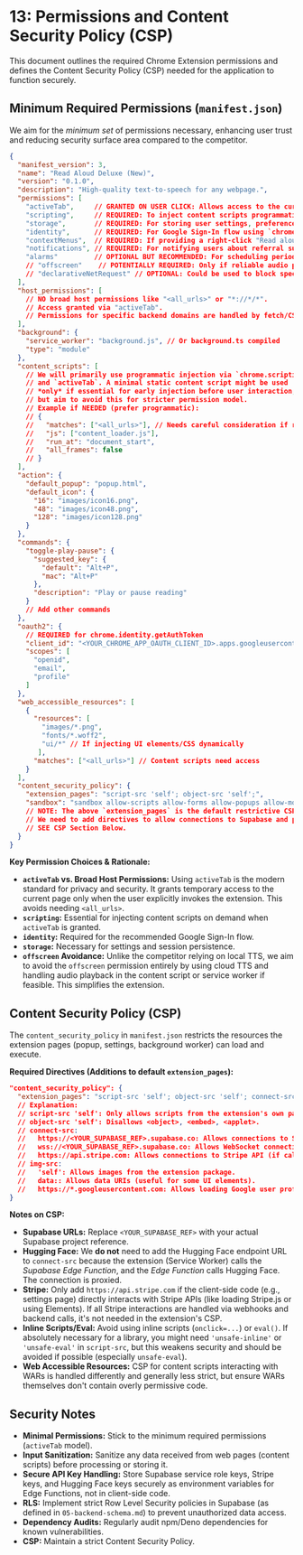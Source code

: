 # 13: Permissions and Content Security Policy (CSP)

This document outlines the required Chrome Extension permissions and defines the Content Security Policy (CSP) needed for the application to function securely.

## Minimum Required Permissions (`manifest.json`)

We aim for the *minimum set* of permissions necessary, enhancing user trust and reducing security surface area compared to the competitor.

```json
{
  "manifest_version": 3,
  "name": "Read Aloud Deluxe (New)",
  "version": "0.1.0",
  "description": "High-quality text-to-speech for any webpage.",
  "permissions": [
    "activeTab",     // GRANTED ON USER CLICK: Allows access to the current tab when user invokes the extension (e.g., clicks popup, context menu, or hotkey). Preferred over broad host permissions.
    "scripting",     // REQUIRED: To inject content scripts programmatically using `chrome.scripting.executeScript` for text extraction and UI injection, especially when using `activeTab`.
    "storage",       // REQUIRED: For storing user settings, preferences, Supabase session tokens, adapter configurations.
    "identity",      // REQUIRED: For Google Sign-In flow using `chrome.identity.getAuthToken`.
    "contextMenus",  // REQUIRED: If providing a right-click "Read aloud" option.
    "notifications", // REQUIRED: For notifying users about referral success, streak milestones, etc.
    "alarms"         // OPTIONAL BUT RECOMMENDED: For scheduling periodic tasks within the service worker (e.g., checking token expiry, less frequent tasks than cron allows) instead of relying solely on SW lifecycle events.
    // "offscreen"    // POTENTIALLY REQUIRED: Only if reliable audio playback directly from the content script or service worker proves problematic. Avoid if possible.
    // "declarativeNetRequest" // OPTIONAL: Could be used to block specific resources or modify headers if needed, but likely not required for core functionality.
  ],
  "host_permissions": [
    // NO broad host permissions like "<all_urls>" or "*://*/*".
    // Access granted via "activeTab".
    // Permissions for specific backend domains are handled by fetch/CSP, not here.
  ],
  "background": {
    "service_worker": "background.js", // Or background.ts compiled
    "type": "module"
  },
  "content_scripts": [
    // We will primarily use programmatic injection via `chrome.scripting`
    // and `activeTab`. A minimal static content script might be used
    // *only* if essential for early injection before user interaction,
    // but aim to avoid this for stricter permission model.
    // Example if NEEDED (prefer programmatic):
    // {
    //   "matches": ["<all_urls>"], // Needs careful consideration if required
    //   "js": ["content_loader.js"],
    //   "run_at": "document_start",
    //   "all_frames": false
    // }
  ],
  "action": {
    "default_popup": "popup.html",
    "default_icon": {
      "16": "images/icon16.png",
      "48": "images/icon48.png",
      "128": "images/icon128.png"
    }
  },
  "commands": {
    "toggle-play-pause": {
      "suggested_key": {
        "default": "Alt+P",
        "mac": "Alt+P"
      },
      "description": "Play or pause reading"
    }
    // Add other commands
  },
  "oauth2": {
    // REQUIRED for chrome.identity.getAuthToken
    "client_id": "<YOUR_CHROME_APP_OAUTH_CLIENT_ID>.apps.googleusercontent.com",
    "scopes": [
      "openid",
      "email",
      "profile"
    ]
  },
  "web_accessible_resources": [
    {
      "resources": [
        "images/*.png",
        "fonts/*.woff2",
        "ui/*" // If injecting UI elements/CSS dynamically
       ],
      "matches": ["<all_urls>"] // Content scripts need access
    }
  ],
  "content_security_policy": {
    "extension_pages": "script-src 'self'; object-src 'self';",
    "sandbox": "sandbox allow-scripts allow-forms allow-popups allow-modals; script-src 'self' 'unsafe-inline' 'unsafe-eval'; child-src 'self';"
    // NOTE: The above `extension_pages` is the default restrictive CSP.
    // We need to add directives to allow connections to Supabase and potentially Stripe/HF.
    // SEE CSP Section Below.
  }
}

```

**Key Permission Choices & Rationale:**

*   **`activeTab` vs. Broad Host Permissions:** Using `activeTab` is the modern standard for privacy and security. It grants temporary access to the current page only when the user explicitly invokes the extension. This avoids needing `<all_urls>`.
*   **`scripting`:** Essential for injecting content scripts on demand when `activeTab` is granted.
*   **`identity`:** Required for the recommended Google Sign-In flow.
*   **`storage`:** Necessary for settings and session persistence.
*   **`offscreen` Avoidance:** Unlike the competitor relying on local TTS, we aim to avoid the `offscreen` permission entirely by using cloud TTS and handling audio playback in the content script or service worker if feasible. This simplifies the extension.

## Content Security Policy (CSP)

The `content_security_policy` in `manifest.json` restricts the resources the extension pages (popup, settings, background worker) can load and execute.

**Required Directives (Additions to default `extension_pages`):**

```json
"content_security_policy": {
  "extension_pages": "script-src 'self'; object-src 'self'; connect-src https://<YOUR_SUPABASE_REF>.supabase.co wss://<YOUR_SUPABASE_REF>.supabase.co https://api.stripe.com; img-src 'self' data: https://*.googleusercontent.com;"
  // Explanation:
  // script-src 'self': Only allows scripts from the extension's own package.
  // object-src 'self': Disallows <object>, <embed>, <applet>.
  // connect-src:
  //   https://<YOUR_SUPABASE_REF>.supabase.co: Allows connections to Supabase REST API & Edge Functions.
  //   wss://<YOUR_SUPABASE_REF>.supabase.co: Allows WebSocket connections for Supabase Realtime.
  //   https://api.stripe.com: Allows connections to Stripe API (if calling directly from client, e.g., for Checkout Elements. Less likely needed if all Stripe calls are backend).
  // img-src:
  //   'self': Allows images from the extension package.
  //   data:: Allows data URIs (useful for some UI elements).
  //   https://*.googleusercontent.com: Allows loading Google user profile pictures.
}

```

**Notes on CSP:**

*   **Supabase URLs:** Replace `<YOUR_SUPABASE_REF>` with your actual Supabase project reference.
*   **Hugging Face:** We **do not** need to add the Hugging Face endpoint URL to `connect-src` because the extension (Service Worker) calls the *Supabase Edge Function*, and the *Edge Function* calls Hugging Face. The connection is proxied.
*   **Stripe:** Only add `https://api.stripe.com` if the client-side code (e.g., settings page) directly interacts with Stripe APIs (like loading Stripe.js or using Elements). If all Stripe interactions are handled via webhooks and backend calls, it's not needed in the extension's CSP.
*   **Inline Scripts/Eval:** Avoid using inline scripts (`onclick=...`) or `eval()`. If absolutely necessary for a library, you might need `'unsafe-inline'` or `'unsafe-eval'` in `script-src`, but this weakens security and should be avoided if possible (especially `unsafe-eval`).
*   **Web Accessible Resources:** CSP for content scripts interacting with WARs is handled differently and generally less strict, but ensure WARs themselves don't contain overly permissive code.

## Security Notes

*   **Minimal Permissions:** Stick to the minimum required permissions (`activeTab` model).
*   **Input Sanitization:** Sanitize any data received from web pages (content scripts) before processing or storing it.
*   **Secure API Key Handling:** Store Supabase service role keys, Stripe keys, and Hugging Face keys securely as environment variables for Edge Functions, not in client-side code.
*   **RLS:** Implement strict Row Level Security policies in Supabase (as defined in `05-backend-schema.md`) to prevent unauthorized data access.
*   **Dependency Audits:** Regularly audit npm/Deno dependencies for known vulnerabilities.
*   **CSP:** Maintain a strict Content Security Policy. 